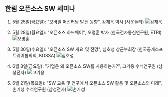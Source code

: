 ## 한림 오픈소스 SW 세미나

1. 5월 25일(금요일): "모바일 머신러닝 발전 동향", 강재욱 박사 (사운들리) 
![강재욱](https://github.com/Hallym-OpenSourceSW/Hallym-OpenSourceSW.github.io/blob/master/img/dr_kang.jpg)

2. 5월 28일(월요일): "오픈소스 하드웨어", 오명훈 박사 (한국전자통신연구원, ETRI) 
![오명훈](https://github.com/Hallym-OpenSourceSW/Hallym-OpenSourceSW.github.io/blob/master/img/dr_oh.jpg)

3. 5월 30일(수요일): "오픈소스 SW 개요 및 전망", 심호성 상근부회장 (한국공개소프트웨어협의회, KOSSA) 
![심호성](https://github.com/Hallym-OpenSourceSW/Hallym-OpenSourceSW.github.io/blob/master/img/kossa.jpg)

4. 6월 8일(금요일): "기업은 왜 오픈소스 SW를 사용하는가?", 고기웅 수석연구원 (삼성전자)
![고기웅](https://github.com/Hallym-OpenSourceSW/Hallym-OpenSourceSW.github.io/blob/master/img/samsung_ko.jpg)

5. 6월 21일(목요일): "SW 교육 및 연구에서 오픈소스 SW 활용 및 오픈소스의 미래", 손기성 수석연구원 (삼성전자)
![손기성](https://github.com/Hallym-OpenSourceSW/Hallym-OpenSourceSW.github.io/blob/master/img/samsung_son.jpg)


